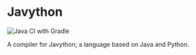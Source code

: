 # Javython
![Java CI with Gradle](https://github.com/exal99/Javython/workflows/Java%20CI%20with%20Gradle/badge.svg)

A compiler for Javython; a language based on Java and Python.
